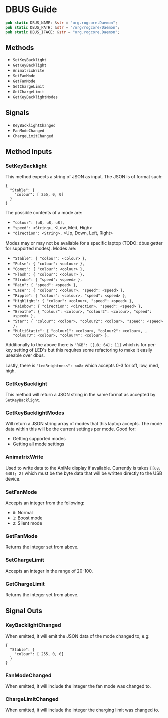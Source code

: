 # DBUS Guide

```rust
pub static DBUS_NAME: &str = "org.rogcore.Daemon";
pub static DBUS_PATH: &str = "/org/rogcore/Daemon";
pub static DBUS_IFACE: &str = "org.rogcore.Daemon";
```

## Methods

- `SetKeyBacklight`
- `GetKeyBacklight`
- `AnimatrixWrite`
- `SetFanMode`
- `GetFanMode`
- `SetChargeLimit`
- `GetChargeLimit`
- `GetKeyBacklightModes`

## Signals

- `KeyBacklightChanged`
- `FanModeChanged`
- `ChargeLimitChanged`

## Method Inputs

### SetKeyBacklight

This method expects a string of JSON as input. The JSON is of format such:

```
{
  "Stable": {
    "colour": [ 255, 0, 0]
  }
}
```

The possible contents of a mode are:

- `"colour": [u8, u8, u8],`
- `"speed": <String>,` <Low, Med, High>
- `"direction": <String>,` <Up, Down, Left, Right>

Modes may or may not be available for a specific laptop (TODO: dbus getter for
supported modes). Modes are:

- `"Stable": { "colour": <colour> },`
- `"Pulse": { "colour": <colour> },`
- `"Comet": { "colour": <colour> },`
- `"Flash": { "colour": <colour> },`
- `"Strobe": { "speed": <speed> },`
- `"Rain": { "speed": <speed> },`
- `"Laser": { "colour": <colour>, "speed": <speed> },`
- `"Ripple": { "colour": <colour>, "speed": <speed> },`
- `"Highlight": { "colour": <colour>, "speed": <speed> },`
- `"Rainbow": { "direction": <direction>, "speed": <speed> },`
- `"Breathe": { "colour": <colour>, "colour2": <colour>, "speed": <speed> },`
- `"Star": { "colour": <colour>, "colour2": <colour>, "speed": <speed> },`
- `"MultiStatic": { "colour1": <colour>, "colour2": <colour>, , "colour3": <colour>, "colour4": <colour> },`

Additionally to the above there is `"RGB": [[u8; 64]; 11]` which is for per-key
setting of LED's but this requires some refactoring to make it easily useable over
dbus.

Lastly, there is `"LedBrightness": <u8>` which accepts 0-3 for off, low, med, high.

### GetKeyBacklight

This method will return a JSON string in the same format as accepted by `SetKeyBacklight`.

### GetKeyBacklightModes

Will return a JSON string array of modes that this laptop accepts. The mode data
within this will be the current settings per mode. Good for:

- Getting supported modes
- Getting all mode settings

### AnimatrixWrite

Used to write data to the AniMe display if available. Currently is takes `[[u8; 640]; 2]`
which must be the byte data that will be written directly to the USB device.

### SetFanMode

Accepts an integer from the following:

- `0`: Normal
- `1`: Boost mode
- `2`: Silent mode

### GetFanMode

Returns the integer set from above.

### SetChargeLimit

Accepts an integer in the range of 20-100.

### GetChargeLimit

Returns the integer set from above.

## Signal Outs

### KeyBacklightChanged

When emitted, it will emit the JSON data of the mode changed to, e.g:

```
{
  "Stable": {
    "colour": [ 255, 0, 0]
  }
}
```

### FanModeChanged

When emitted, it will include the integer the fan mode was changed to.

### ChargeLimitChanged

When emitted, it will include the integer the charging limit was changed to.